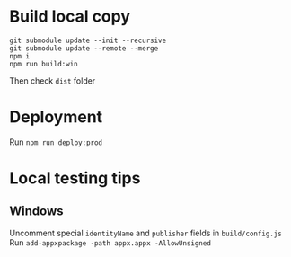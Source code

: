 # Build local copy
```
git submodule update --init --recursive
git submodule update --remote --merge
npm i
npm run build:win
```
Then check `dist` folder

# Deployment
Run `npm run deploy:prod`

# Local testing tips
## Windows
Uncomment special `identityName` and `publisher` fields in `build/config.js`
Run `add-appxpackage -path appx.appx -AllowUnsigned`
